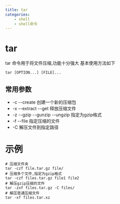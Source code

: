 ```yaml
---
title: tar
categories:
	- shell
	- shell命令
---
```

# tar

tar 命令用于将文件压缩,功能十分强大
基本使用方法如下

```shell
tar [OPTION...] [FILE]...
```

## 常用参数

* -c --create 创建一个新的压缩包
* -x --extract --get 释放压缩文件
* -z --gzip --gunzip --ungzip 指定为gzip格式
* -f --file 指定压缩的文件
* -C 解压文件到指定路径

# 示例

```shell
# 压缩文件夹
tar -czf file.tar.gz file/
# 压缩多个文件,指定为gzip格式
tar -czf files.tar.gz file1 file2
# 解压gzip压缩的文件
tar -zxf files.tar.gz -C files/
# 解压普通压缩文件
tar -xf files.tar.xz
```
